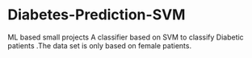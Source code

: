 # Diabetes-Prediction-SVM
ML based small projects
A classifier based on SVM to classify Diabetic patients .The data set is only based on female patients.
